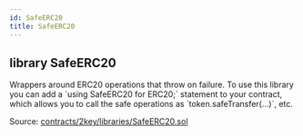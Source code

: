 ```yaml
---
id: SafeERC20
title: SafeERC20
---
```


<div class="contract-doc"><div class="contract"><h2 class="contract-header"><span class="contract-kind">library</span> SafeERC20</h2><p class="description">Wrappers around ERC20 operations that throw on failure. To use this library you can add a `using SafeERC20 for ERC20;` statement to your contract, which allows you to call the safe operations as `token.safeTransfer(...)`, etc.</p><div class="source">Source: <a href="https://github.com/2keynet/web3-alpha/blob/v0.0.3/contracts/2key/libraries/SafeERC20.sol" target="_blank">contracts/2key/libraries/SafeERC20.sol</a></div></div></div>
